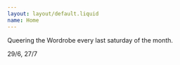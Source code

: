 ```yaml
---
layout: layout/default.liquid
name: Home
---
```



Queering the Wordrobe every last saturday of the month.

29/6, 27/7
